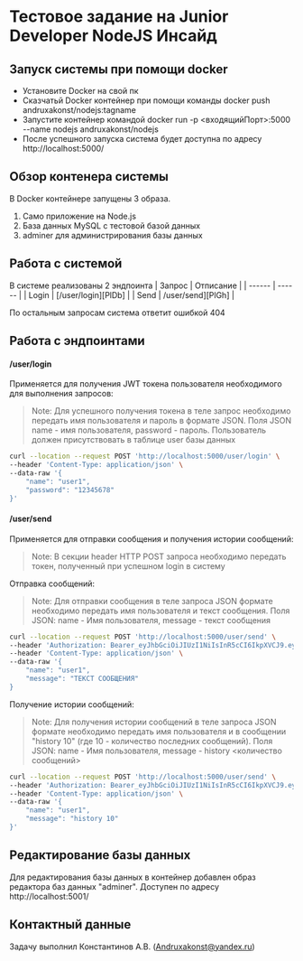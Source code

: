 # Тестовое задание на Junior Developer NodeJS Инсайд

## Запуск системы при помощи docker

- Установите Docker на свой пк
- Сказчатьй Docker контейнер при помощи команды docker push andruxakonst/nodejs:tagname
- Запустите контейнер командой docker run -p <входящийПорт>:5000 --name nodejs andruxakonst/nodejs
- После успешного запуска система будет доступна по адресу http://localhost:5000/

## Обзор контенера системы

В Docker контейнере запущены 3 образа. 
1) Само приложение на Node.js
2) База данных MySQL с тестовой базой данных
3) adminer для администрирования базы данных

## Работа с системой

В системе реализованы 2 эндпоинта
| Запрос | Отписание |
| ------ | ------ |
| Login | [/user/login][PlDb] |
| Send | /user/send][PlGh] |

По остальным запросам система ответит ошибкой 404

## Работа с эндпоинтами

#### /user/login

Применяется для получения JWT токена пользователя необходимого для выполнения запросов:
> Note: Для успешного получения токена в теле запрос необходимо передать имя пользователя и пароль в формате JSON. Поля JSON name - имя пользователя, password - пароль. Пользователь должен присутствовать в таблице user базы данных

```sh
curl --location --request POST 'http://localhost:5000/user/login' \
--header 'Content-Type: application/json' \
--data-raw '{
    "name": "user1",
    "password": "12345678"
}'
```

#### /user/send

Применяется для отправки сообщения и получения истории сообщений:
> Note: В секции header HTTP POST запроса необходимо передать токен, полученный при успешном login в систему

Отправка сообщений:
> Note: Для отправки сообщения в теле запроса JSON формате необходимо передать имя пользователя и текст сообщения. Поля JSON: name - Имя пользователя, message - текст сообщения

```sh
curl --location --request POST 'http://localhost:5000/user/send' \
--header 'Authorization: Bearer_eyJhbGciOiJIUzI1NiIsInR5cCI6IkpXVCJ9.eyJ1c2VyX2lkIjoyLCJpYXQiOjE2NjIyODYxOTJ9.3vfZ_4lVcC37Z2un8ptScN0m47aHg1y4s0MJW7pI-0E' \
--header 'Content-Type: application/json' \
--data-raw '{
    "name": "user1",
    "message": "ТЕКСТ СООБЩЕНИЯ" 
}
```
Получение истории сообщений:
> Note: Для получения истории сообщений в теле запроса JSON формате необходимо передать имя пользователя и в сообщении "history 10" (где 10 - количество последних сообщений). Поля JSON: name - Имя пользователя, message - history <количество сообщений>

```sh
curl --location --request POST 'http://localhost:5000/user/send' \
--header 'Authorization: Bearer_eyJhbGciOiJIUzI1NiIsInR5cCI6IkpXVCJ9.eyJ1c2VyX2lkIjoyLCJpYXQiOjE2NjIyODYxOTJ9.3vfZ_4lVcC37Z2un8ptScN0m47aHg1y4s0MJW7pI-0E' \
--header 'Content-Type: application/json' \
--data-raw '{
    "name": "user1",
    "message": "history 10" 
}'
```

## Редактирование базы данных

Для редактирования базы данных в контейнер добавлен образ редактора баз данных "adminer".
Доступен по адресу http://localhost:5001/

## Контактный данные

Задачу выполнил Константинов А.В.  ([Andruxakonst@yandex.ru](Andruxakonst@yandex.ru))